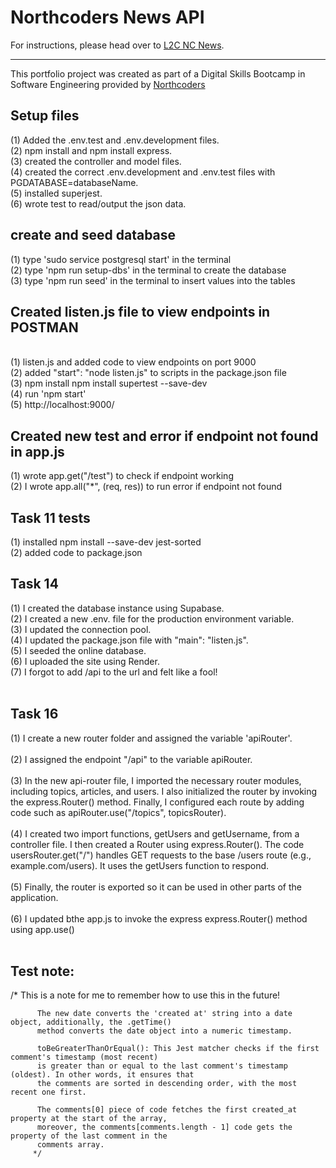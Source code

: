 # Northcoders News API

For instructions, please head over to [L2C NC News](https://l2c.northcoders.com/courses/be/nc-news).



--- 

This portfolio project was created as part of a Digital Skills Bootcamp in Software Engineering provided by [Northcoders](https://northcoders.com/)

<h2><strong>Setup files</h2></strong>
(1) Added the .env.test and .env.development files.
</br>
(2) npm install and npm install express.
</br>
(3) created the controller and model files.
</br>
(4) created the correct .env.development and .env.test files with PGDATABASE=databaseName.
</br>
(5) installed superjest.
</br>
(6) wrote test to read/output the json data.
</br>

<h2><strong>create and seed database</h2></strong>
(1) type 'sudo service postgresql start' in the terminal
</br>
(2) type 'npm run setup-dbs' in the terminal to create the database
</br>
(3) type 'npm run seed' in the terminal to insert values into the tables
</br>

<h2><strong>Created listen.js file to view endpoints in POSTMAN</h2></strong>
</br>
(1) listen.js and added code to view endpoints on port 9000
</br>
(2) added "start": "node listen.js" to scripts in the package.json file 
</br>
(3) npm install npm install supertest --save-dev
</br>
(4) run 'npm start'
</br>
(5) http://localhost:9000/
</br>

<h2><strong>Created new test and error if endpoint not found in app.js</h2></strong>
(1) wrote app.get("/test") to check if endpoint working
</br>
(2) I wrote app.all("*", (req, res)) to run error if endpoint not found

<h2><strong>Task 11 tests</h2></strong>
(1) installed npm install --save-dev jest-sorted
</br>
(2) added code to package.json

  <h2><strong>Task 14</h2></strong>
  (1) I created the database instance using Supabase.
  </br>
  (2) I created a new .env. file for the production environment variable.
  </br>
  (3) I updated the connection pool.
  </br>
  (4) I updated the package.json file with "main": "listen.js".
  </br>
  (5) I seeded the online database.
  </br>
  (6) I uploaded the site using Render.
  </br>
  (7) I forgot to add /api to the url and felt like a fool!
  </br></br>

 <h2><strong>Task 16</h2></strong>
 (1) I create a new router folder and assigned the variable 'apiRouter'.
</br>
</br>
 (2) I assigned the endpoint "/api" to the variable apiRouter.
</br>
</br>
 (3) In the new api-router file, I imported the necessary router modules, including topics, articles, and users. I also initialized the router by invoking the express.Router() method. Finally, I configured each route by adding code such as apiRouter.use("/topics", topicsRouter).
</br>
</br>
 (4) I created two import functions, getUsers and getUsername, from a controller file. I then created a Router using express.Router(). The code usersRouter.get("/") handles GET requests to the base /users route (e.g., example.com/users). It uses the getUsers function to respond. 
</br>
</br>
 (5) Finally, the router is exported so it can be used in other parts of the application.
</br>
</br>
 (6) I updated bthe app.js to invoke the express express.Router() method using app.use()
</br>
</br>

<h2><strong>Test note:</h2></strong>
          /*
          This is a note for me to remember how to use this in the future!
          
          The new date converts the 'created at' string into a date object, additionally, the .getTime() 
          method converts the date object into a numeric timestamp. 

          toBeGreaterThanOrEqual(): This Jest matcher checks if the first comment's timestamp (most recent) 
          is greater than or equal to the last comment's timestamp (oldest). In other words, it ensures that 
          the comments are sorted in descending order, with the most recent one first. 

          The comments[0] piece of code fetches the first created_at property at the start of the array, 
          moreover, the comments[comments.length - 1] code gets the property of the last comment in the 
          comments array. 
         */